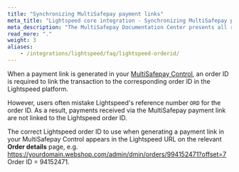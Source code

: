 ```yaml
---
title: "Synchronizing MultiSafepay payment links"
meta_title: "Lightspeed core integration - Synchronizing MultiSafepay payment links - MultiSafepay Docs"
meta_description: "The MultiSafepay Documentation Center presents all relevant information about our Plugins and API. You can also find support pages for payment methods, tools and general questions as well as the contact details of our Support and Integration Teams."
read_more: "."
weight: 3
aliases: 
    - /integrations/lightspeed/faq/lightspeed-orderid/
---
```


When a payment link is generated in your [MultiSafepay Control](https://merchant.multisafepay.com), an order ID is required to link the transaction to the corresponding order ID in the Lightspeed platform. 

However, users often mistake Lightspeed's reference number `ORD` for the order ID. As a result, payments received via the MultiSafepay payment link are not linked to the Lightspeed order ID.

The correct Lightspeed order ID to use when generating a payment link in your MultiSafepay Control appears in the Lightspeed URL on the relevant **Order details** page, e.g. https://yourdomain.webshop.com/admin/dmin/orders/994152471?offset=7 Order ID = 94152471.
